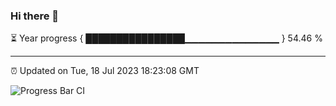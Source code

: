 ### Hi there 👋

⏳ Year progress { ████████████████▁▁▁▁▁▁▁▁▁▁▁▁▁▁ } 54.46 %

---

⏰ Updated on Tue, 18 Jul 2023 18:23:08 GMT

![Progress Bar CI](https://github.com/ZhaoGui/ZhaoGui/workflows/Progress%20Bar%20CI/badge.svg)
